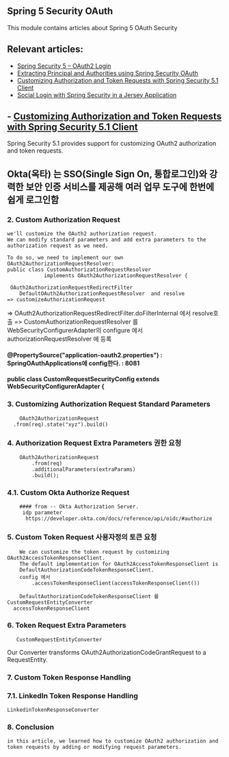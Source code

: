 ## Spring 5 Security OAuth

This module contains articles about Spring 5 OAuth Security

## Relevant articles:

- [Spring Security 5 – OAuth2 Login](https://www.baeldung.com/spring-security-5-oauth2-login)
- [Extracting Principal and Authorities using Spring Security OAuth](https://www.baeldung.com/spring-security-oauth-principal-authorities-extractor)
- [Customizing Authorization and Token Requests with Spring Security 5.1 Client](https://www.baeldung.com/spring-security-custom-oauth-requests)
- [Social Login with Spring Security in a Jersey Application](https://www.baeldung.com/spring-security-social-login-jersey)

## - [Customizing Authorization and Token Requests with Spring Security 5.1 Client](https://www.baeldung.com/spring-security-custom-oauth-requests)

Spring Security 5.1 provides support for customizing OAuth2 authorization and token requests.
## Okta(옥타) 는 SSO(Single Sign On, 통합로그인)와 강력한 보안 인증 서비스를 제공해 여러 업무 도구에 한번에 쉽게 로그인함

### 2. Custom Authorization Request
    we'll customize the OAuth2 authorization request. 
    We can modify standard parameters and add extra parameters to the authorization request as we need.

    To do so, we need to implement our own OAuth2AuthorizationRequestResolver:
    public class CustomAuthorizationRequestResolver 
                implements OAuth2AuthorizationRequestResolver {

     OAuth2AuthorizationRequestRedirectFilter
        DefaultOAuth2AuthorizationRequestResolver  and resolve
    => customizeAuthorizationRequest
   => OAuth2AuthorizationRequestRedirectFilter.doFilterInternal 에서 resolve호출
   => CustomAuthorizationRequestResolver 를 WebSecurityConfigurerAdapter의 configure 에서 authorizationRequestResolver 에 등록
####  @PropertySource("application-oauth2.properties") : SpringOAuthApplications에 config한다. : 8081
####  public class CustomRequestSecurityConfig extends WebSecurityConfigurerAdapter {   

### 3. Customizing Authorization Request Standard Parameters
        OAuth2AuthorizationRequest
      .from(req).state("xyz").build()
### 4. Authorization Request Extra Parameters 권한 요청
        OAuth2AuthorizationRequest
            .from(req)
            .additionalParameters(extraParams)
            .build();
### 4.1. Custom Okta Authorize Request
        #### from -- Okta Authorization Server.
         idp parameter
          https://developer.okta.com/docs/reference/api/oidc/#authorize
### 5. Custom Token Request  사용자정의 토큰 요청
        We can customize the token request by customizing OAuth2AccessTokenResponseClient.
        The default implementation for OAuth2AccessTokenResponseClient is
        DefaultAuthorizationCodeTokenResponseClient.
        config 에서
            .accessTokenResponseClient(accessTokenResponseClient())

        DefaultAuthorizationCodeTokenResponseClient 를 CustomRequestEntityConverter
      accessTokenResponseClient
### 6. Token Request Extra Parameters
       CustomRequestEntityConverter 
   Our Converter transforms OAuth2AuthorizationCodeGrantRequest to a RequestEntity.


### 7. Custom Token Response Handling
### 7.1. LinkedIn Token Response Handling
    LinkedinTokenResponseConverter 
### 8. Conclusion
    in this article, we learned how to customize OAuth2 authorization and token requests by adding or modifying request parameters.